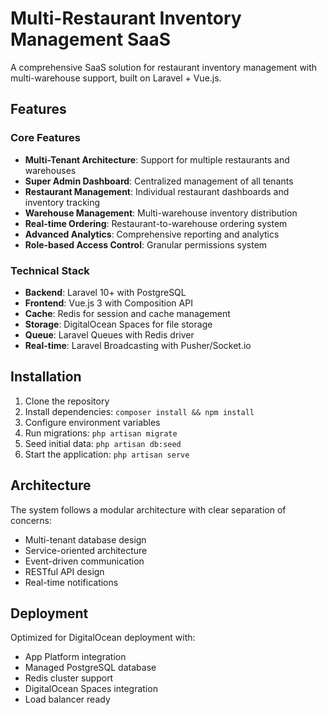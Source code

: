 # Multi-Restaurant Inventory Management SaaS

A comprehensive SaaS solution for restaurant inventory management with multi-warehouse support, built on Laravel + Vue.js.

## Features

### Core Features
- **Multi-Tenant Architecture**: Support for multiple restaurants and warehouses
- **Super Admin Dashboard**: Centralized management of all tenants
- **Restaurant Management**: Individual restaurant dashboards and inventory tracking
- **Warehouse Management**: Multi-warehouse inventory distribution
- **Real-time Ordering**: Restaurant-to-warehouse ordering system
- **Advanced Analytics**: Comprehensive reporting and analytics
- **Role-based Access Control**: Granular permissions system

### Technical Stack
- **Backend**: Laravel 10+ with PostgreSQL
- **Frontend**: Vue.js 3 with Composition API
- **Cache**: Redis for session and cache management
- **Storage**: DigitalOcean Spaces for file storage
- **Queue**: Laravel Queues with Redis driver
- **Real-time**: Laravel Broadcasting with Pusher/Socket.io

## Installation

1. Clone the repository
2. Install dependencies: `composer install && npm install`
3. Configure environment variables
4. Run migrations: `php artisan migrate`
5. Seed initial data: `php artisan db:seed`
6. Start the application: `php artisan serve`

## Architecture

The system follows a modular architecture with clear separation of concerns:
- Multi-tenant database design
- Service-oriented architecture
- Event-driven communication
- RESTful API design
- Real-time notifications

## Deployment

Optimized for DigitalOcean deployment with:
- App Platform integration
- Managed PostgreSQL database
- Redis cluster support
- DigitalOcean Spaces integration
- Load balancer ready